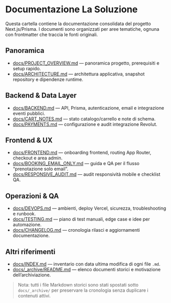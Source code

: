 # Documentazione La Soluzione

Questa cartella contiene la documentazione consolidata del progetto Next.js/Prisma. I documenti sono organizzati per aree tematiche, ognuna con frontmatter che traccia le fonti originali.

## Panoramica
- [docs/PROJECT_OVERVIEW.md](./PROJECT_OVERVIEW.md) — panoramica progetto, prerequisiti e setup rapido.
- [docs/ARCHITECTURE.md](./ARCHITECTURE.md) — architettura applicativa, snapshot repository e dipendenze runtime.

## Backend & Data Layer
- [docs/BACKEND.md](./BACKEND.md) — API, Prisma, autenticazione, email e integrazione eventi pubblici.
- [docs/CART_NOTES.md](./CART_NOTES.md) — stato catalogo/carrello e note di schema.
- [docs/PAYMENTS.md](./PAYMENTS.md) — configurazione e audit integrazione Revolut.

## Frontend & UX
- [docs/FRONTEND.md](./FRONTEND.md) — onboarding frontend, routing App Router, checkout e area admin.
- [docs/BOOKING_EMAIL_ONLY.md](./BOOKING_EMAIL_ONLY.md) — guida e QA per il flusso “prenotazione solo email”.
- [docs/RESPONSIVE_AUDIT.md](./RESPONSIVE_AUDIT.md) — audit responsività mobile e checklist QA.

## Operazioni & QA
- [docs/DEVOPS.md](./DEVOPS.md) — ambienti, deploy Vercel, sicurezza, troubleshooting e runbook.
- [docs/TESTING.md](./TESTING.md) — piano di test manuali, edge case e idee per automazione.
- [docs/CHANGELOG.md](./CHANGELOG.md) — cronologia rilasci e aggiornamenti documentazione.

## Altri riferimenti
- [docs/INDEX.md](./INDEX.md) — inventario con data ultima modifica di ogni file `.md`.
- [docs/_archive/README.md](./_archive/README.md) — elenco documenti storici e motivazione dell’archiviazione.

> Nota: tutti i file Markdown storici sono stati spostati sotto `docs/_archive/` per preservare la cronologia senza duplicare i contenuti attivi.

